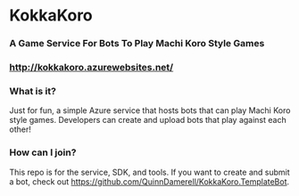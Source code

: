 # KokkaKoro
### A Game Service For Bots To Play Machi Koro Style Games
### http://kokkakoro.azurewebsites.net/

### What is it?
Just for fun, a simple Azure service that hosts bots that can play Machi Koro style games. Developers can create and upload bots that play against each other!

### How can I join?
This repo is for the service, SDK, and tools. If you want to create and submit a bot, check out https://github.com/QuinnDamerell/KokkaKoro.TemplateBot.
